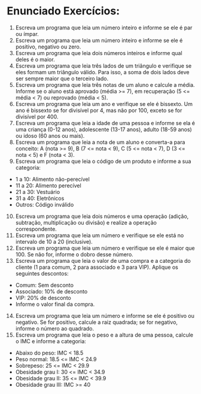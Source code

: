 # Enunciado Exercícios:
1) Escreva um programa que leia um número inteiro e informe se ele é par ou ímpar.
2) Escreva um programa que leia um número inteiro e informe se ele é positivo, negativo ou zero.
3) Escreva um programa que leia dois números inteiros e informe qual deles é o maior.
4) Escreva um programa que leia três lados de um triângulo e verifique se eles formam um triângulo válido. Para isso, a soma de dois lados deve ser sempre maior que o terceiro lado.
5) Escreva um programa que leia três notas de um aluno e calcule a média. Informe se o aluno está aprovado (média >= 7), em recuperação (5 <= média < 7) ou reprovado (média < 5).
6) Escreva um programa que leia um ano e verifique se ele é bissexto. Um ano é bissexto se for divisível por 4, mas não por 100, exceto se for divisível por 400.
7) Escreva um programa que leia a idade de uma pessoa e informe se ela é uma criança (0-12 anos), adolescente (13-17 anos), adulto (18-59 anos) ou idoso (60 anos ou mais).
8) Escreva um programa que leia a nota de um aluno e converta-a para conceito: A (nota >= 9), B (7 <= nota < 9), C (5 <= nota < 7), D (3 <= nota < 5) e F (nota < 3).
9) Escreva um programa que leia o código de um produto e informe a sua categoria:
  - 1 a 10: Alimento não-perecível
  - 11 a 20: Alimento perecível
  - 21 a 30: Vestuário
  - 31 a 40: Eletrônicos
  - Outros: Código inválido
10) Escreva um programa que leia dois números e uma operação (adição, subtração, multiplicação ou divisão) e realize a operação correspondente.
11) Escreva um programa que leia um número e verifique se ele está no intervalo de 10 a 20 (inclusive).
12) Escreva um programa que leia um número e verifique se ele é maior que 100. Se não for, informe o dobro desse número.
13) Escreva um programa que leia o valor de uma compra e a categoria do cliente (1 para comum, 2 para associado e 3 para VIP). Aplique os seguintes descontos:
- Comum: Sem desconto
- Associado: 10% de desconto
- VIP: 20% de desconto
- Informe o valor final da compra.
14) Escreva um programa que leia um número e informe se ele é positivo ou negativo. Se for positivo, calcule a raiz quadrada; se for negativo, informe o número ao quadrado.
15) Escreva um programa que leia o peso e a altura de uma pessoa, calcule o IMC e informe a categoria:
- Abaixo do peso: IMC < 18.5
- Peso normal: 18.5 <= IMC < 24.9
- Sobrepeso: 25 <= IMC < 29.9
- Obesidade grau I: 30 <= IMC < 34.9
- Obesidade grau II: 35 <= IMC < 39.9
- Obesidade grau III: IMC >= 40
